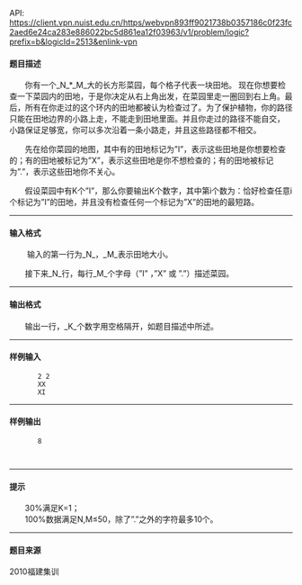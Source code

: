 API: https://client.vpn.nuist.edu.cn/https/webvpn893ff9021738b0357186c0f23fc2aed6e24ca283e886022bc5d861ea12f03963/v1/problem/logic?prefix=b&logicId=2513&enlink-vpn

#### 题目描述

       你有一个_N_\*_M_大的长方形菜园，每个格子代表一块田地。 现在你想要检查一下菜园内的田地，于是你决定从右上角出发，在菜园里走一圈回到右上角。最后，所有在你走过的这个环内的田地都被认为检查过了。为了保护植物，你的路径只能在田地边界的小路上走，不能走到田地里面。并且你走过的路径不能自交， 小路保证足够宽，你可以多次沿着一条小路走，并且这些路径都不相交。

       先在给你菜园的地图，其中有的田地标记为”I”，表示这些田地是你想要检查的；有的田地被标记为”X”，表示这些田地是你不想检查的；有的田地被标记为”.”，表示这些田地你不关心。

       假设菜园中有K个”I”，那么你要输出K个数字，其中第i个数为：恰好检查任意i个标记为”I”的田地，并且没有检查任何一个标记为”X”的田地的最短路。

---

#### 输入格式

        输入的第一行为_N_，_M_表示田地大小。

       接下来_N_行，每行_M_个字母（”I” ，”X” 或 ”.”）描述菜园。

---

#### 输出格式

       输出一行，_K_个数字用空格隔开，如题目描述中所述。

---

#### 样例输入
```
       2 2
       XX
       XI

```

---

#### 样例输出
```
       8

       

```

---

#### 提示

       30%满足K=1；  
       100%数据满足N,M≤50，除了”.”之外的字符最多10个。

---

#### 题目来源

2010福建集训